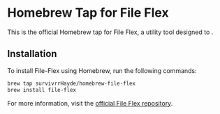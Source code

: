 # Homebrew Tap for File Flex

This is the official Homebrew tap for File Flex, a utility tool designed to .

## Installation

To install File-Flex using Homebrew, run the following commands:

```bash
brew tap survivrrHayde/homebrew-file-flex
brew install file-flex
```

For more information, visit the [official File Flex repository](https://github.com/SurvivrrHayde/file-flex/).
